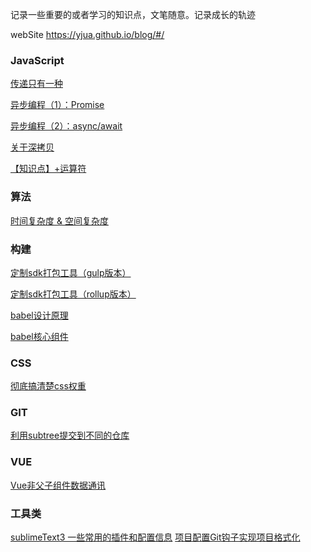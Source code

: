 记录一些重要的或者学习的知识点，文笔随意。记录成长的轨迹

webSite https://yjua.github.io/blog/#/

### JavaScript

[传递只有一种](ES/值传递.md)

[异步编程（1）：Promise](ES/promise.md)

[异步编程（2）：async/await](ES/async.md)

[关于深拷贝](ES/copy.md)

[【知识点】+运算符](ES/add.md)


### 算法

[时间复杂度 & 空间复杂度](algorithm/analysis.md)


### 构建

[定制sdk打包工具（gulp版本）](build/sdk-gulp.md)

[定制sdk打包工具（rollup版本）](build/sdk-rollup.md)

[babel设计原理](build/babel.md)

[babel核心组件](build/babel-plugins.md)



### CSS

[彻底搞清楚css权重](css/css权重.md)


### GIT

[利用subtree提交到不同的仓库](git/subtree.md)


### VUE

[Vue非父子组件数据通讯](vue/bus.md)


### 工具类

[sublimeText3 一些常用的插件和配置信息](tools/sublime.md)
[项目配置Git钩子实现项目格式化](tools/git-hooks.md)










